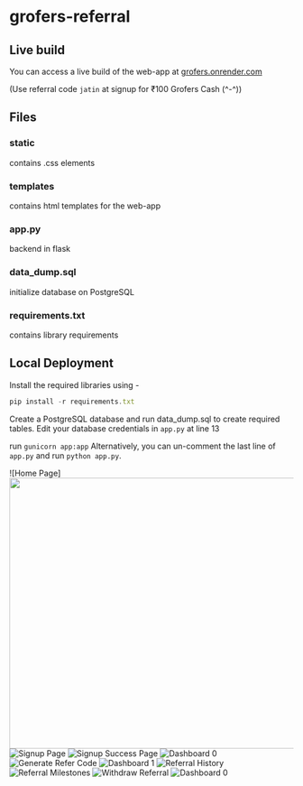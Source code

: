 # grofers-referral

## Live build

You can access a live build of the web-app at [grofers.onrender.com](https://grofers.onrender.com)

(Use referral code `jatin` at signup for ₹100 Grofers Cash (^-^))

## Files

### static

contains .css elements

### templates

contains html templates for the web-app

### app.py

backend in flask

### data_dump.sql

initialize database on PostgreSQL

### requirements.txt

contains library requirements

## Local Deployment

Install the required libraries using -
```typescript
pip install -r requirements.txt
```

Create a PostgreSQL database and run data_dump.sql to create required tables.
Edit your database credentials in `app.py` at line 13

run `gunicorn app:app`
Alternatively, you can un-comment the last line of `app.py` and run `python app.py`.

![Home Page]<img src="/images/1.png" width="720" height="480">
![Signup Page](/images/2.png)
![Signup Success Page](/images/3.png)
![Dashboard 0](/images/4.png)
![Generate Refer Code](/images/5.png)
![Dashboard 1](/images/6.png)
![Referral History](/images/7.png)
![Referral Milestones](/images/8.png)
![Withdraw Referral](/images/9.png)
![Dashboard 0](/images/10.png)